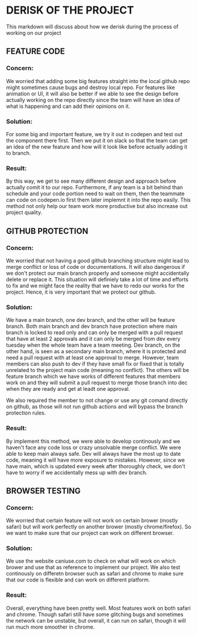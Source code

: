 # DERISK OF THE PROJECT
This markdown will discuss about how we derisk during the process of working on our project

## FEATURE CODE
### Concern: 
We worried that adding some big features straight into the local github repo might sometimes cause bugs and destroy local repo. For features like animation or UI, it will also be better if we able to see the design before actually working on the repo directly since the team will have an idea of what is happening and can add their opinions on it. 
### Solution: 
For some big and important feature, we try it out in codepen and test out the component there first. Then we put it on slack so that the team can get an idea of the new feature and how will it look like before actually adding it to branch. 
### Result:
 By this way, we get to see many different design and approach before actually comit it to our repo. Furthermore, if any team is a bit behind than schedule and your code portion need to wait on them, then the teammate can code on codepen.io first them later implemnt it into the repo easily. This method not only help our team work more productive but also increase out project quality.

## GITHUB PROTECTION
### Concern: 
We worried that not having a good github branching structure might lead to merge conflict or loss of code or documentations. It will also dangerous if we don't protect our main branch properly and someone might accidentally delete or replace it. This situation will definiely take a lot of time and efforts to fix and we might face the reality that we have to redo our works for the project. Hence, it is very important that we protect our github.
### Solution: 
We have a main branch, one dev branch, and the other will be feature branch. Both main branch and dev branch have protection where main branch is locked to read only and can only be merged with a pull request that have at least 2 approvals and it can only be merged from dev every tuesday when the whole team have a team meeting. Dev branch, on the other hand, is seen as a secondary main branch, where it is protected and need a pull request with at least one approval to merge. However, team members can also push to dev if they have small fix or fixed that is totally unrelated to the project main code (meaning no conflict). The others will be feature branch which we have works of different features that members work on and they will submit a pull request to merge those branch into dec when they are ready and get at leadt one approval.

We also required the member to not change or use any git comand directly on github, as those will not run github actions and will bypass the branch protection rules. 

### Result: 
By implement this method, we were able to develop continously and we haven't face any code loss or crazy  unsolvable merge conflict. We were able to keep main always safe. Dev will always have the most up to date code, meaning it will have more exposure to mistakes. However, since we have main, which is updated every week after thoroughly check, we don't have to worry if we accidentally mess up with dev branch. 


## BROWSER TESTING
### Concern:
We worried that certain feature will not work on certain brower (mostly safari) but will work perfectly on another brower (mostly chrome/firefox). So we want to make sure that our project can work on different browser.

### Solution:
We use the website caniuse.com to check on what will work on which brower and use that as reference to implement our project. 
We also test continously on differetn browser such as safari and chrome to make sure that our code is flexible and can work on different platform.

### Result: 
Overall, everything have been pretty well. Most features work on both safari and chrome. Though safari still have some glitching bugs and sometimes the network can be unstable, but overall, it can run on safari, though it will run much more smoother in chrome. 

